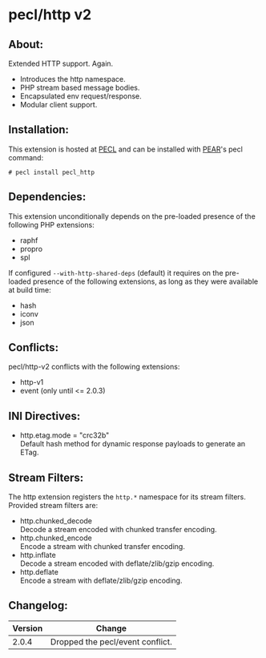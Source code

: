 # pecl/http v2

## About:

Extended HTTP support. Again. 

* Introduces the http namespace.
* PHP stream based message bodies.
* Encapsulated env request/response.
* Modular client support.

## Installation:

This extension is hosted at [PECL](http://pecl.php.net) and can be installed with [PEAR](http://pear.php.net)'s pecl command:

    # pecl install pecl_http

## Dependencies:

This extension unconditionally depends on the pre-loaded presence of the following PHP extensions:

* raphf
* propro
* spl


If configured ```--with-http-shared-deps``` (default) it requires on the pre-loaded presence of the following extensions, as long as they were available at build time:

* hash
* iconv
* json

## Conflicts:

pecl/http-v2 conflicts with the following extensions:

* http-v1
* event (only until <= 2.0.3)

## INI Directives:

* http.etag.mode = "crc32b"  
  Default hash method for dynamic response payloads to generate an ETag.

## Stream Filters:

The http extension registers the ```http.*``` namespace for its stream filters. Provided stream filters are:

* http.chunked_decode  
  Decode a stream encoded with chunked transfer encoding.
* http.chunked_encode  
  Encode a stream with chunked transfer encoding.
* http.inflate  
  Decode a stream encoded with deflate/zlib/gzip encoding.
* http.deflate  
  Encode a stream with deflate/zlib/gzip encoding.

## Changelog:

Version | Change
--------|-------
2.0.4   | Dropped the pecl/event conflict.

